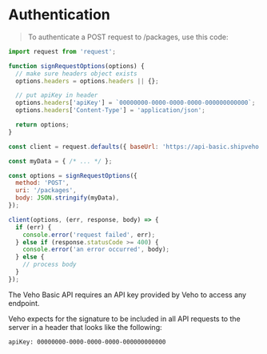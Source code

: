 # Authentication

> To authenticate a POST request to /packages, use this code:

```javascript
import request from 'request';

function signRequestOptions(options) {
  // make sure headers object exists
  options.headers = options.headers || {};

  // put apiKey in header
  options.headers['apiKey'] = `00000000-0000-0000-0000-000000000000`;
  options.headers['Content-Type'] = 'application/json';

  return options;
}

const client = request.defaults({ baseUrl: 'https://api-basic.shipveho.com/v1' });

const myData = { /* ... */ };

const options = signRequestOptions({
  method: 'POST',
  uri: '/packages',
  body: JSON.stringify(myData),
});

client(options, (err, response, body) => {
  if (err) {
    console.error('request failed', err);
  } else if (response.statusCode >= 400) {
    console.error('an error occurred', body);
  } else {
    // process body
  }
});
```

The Veho Basic API requires an API key provided by Veho to access any endpoint.

Veho expects for the signature to be included in all API requests to the server in a header that looks like the following:

`apiKey: 00000000-0000-0000-0000-000000000000`
